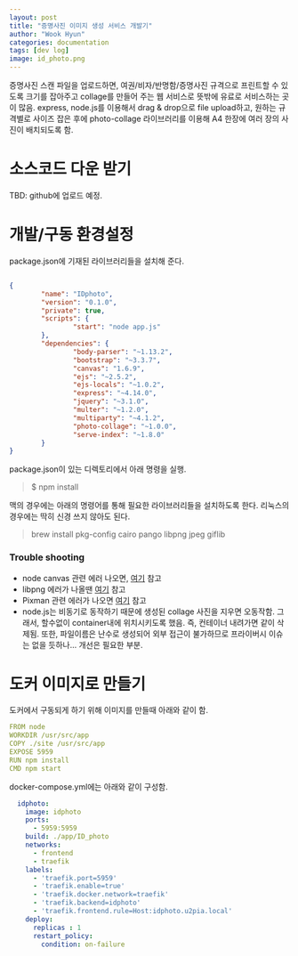 ```yaml
---
layout: post
title: "증명사진 이미지 생성 서비스 개발기"
author: "Wook Hyun"
categories: documentation
tags: [dev log]
image: id_photo.png
---
```



증명사진 스캔 파일을 업로드하면, 여권/비자/반명함/증명사진 규격으로 프린트할 수 있도록 크기를 잡아주고 collage를 만들어 주는 웹 서비스로 뜻밖에 유료로 서비스하는 곳이 많음. express, node.js를 이용해서 drag & drop으로 file upload하고, 원하는 규격별로 사이즈 잡은 후에 photo-collage 라이브러리를 이용해 A4 한장에 여러 장의 사진이 배치되도록 함.

# 소스코드 다운 받기

TBD: github에 업로드 예정.

# 개발/구동 환경설정

package.json에 기재된 라이브러리들을 설치해 준다. 

```json

{
        "name": "IDphoto",
        "version": "0.1.0",
        "private": true,
        "scripts": {
                "start": "node app.js"
        },
        "dependencies": {
                "body-parser": "~1.13.2",
                "bootstrap": "~3.3.7",
                "canvas": "1.6.9",
                "ejs": "~2.5.2",
                "ejs-locals": "~1.0.2",
                "express": "~4.14.0",
                "jquery": "~3.1.0",
                "multer": "~1.2.0",
                "multiparty": "~4.1.2",
                "photo-collage": "~1.0.0",
                "serve-index": "~1.8.0"
        }
}
```

package.json이 있는 디렉토리에서 아래 명령을 실행.
> $ npm install

맥의 경우에는 아래의 명령어를 통해 필요한 라이브러리들을 설치하도록 한다. 리눅스의 경우에는 딱히 신경 쓰지 않아도 된다.

> brew install pkg-config cairo pango libpng jpeg giflib

### Trouble shooting
- node canvas 관련 에러 나오면, [여기](https://github.com/Automattic/node-canvas) 참고
- libpng 에러가 나올땐 [여기](https://github.com/Automattic/node-canvas/wiki/installation---osx#installing-cairo) 참고
- Pixman 관련 에러가 나오면 [여기](http://macappstore.org/pixman/) 참고
- node.js는 비동기로 동작하기 때문에 생성된 collage 사진을 지우면 오동작함. 그래서, 할수없이 container내에 위치시키도록 했음. 즉, 컨테이너 내려가면 같이 삭제됨. 또한, 파일이름은 난수로 생성되어 외부 접근이 불가하므로 프라이버시 이슈는 없을 듯하나... 개선은 필요한 부분.


# 도커 이미지로 만들기

도커에서 구동되게 하기 위해 이미지를 만들때 아래와 같이 함.

```yaml
FROM node
WORKDIR /usr/src/app
COPY ./site /usr/src/app
EXPOSE 5959
RUN npm install
CMD npm start
```

docker-compose.yml에는 아래와 같이 구성함.

```yaml
  idphoto:
    image: idphoto
    ports:
      - 5959:5959
    build: ./app/ID_photo
    networks:
      - frontend
      - traefik
    labels:
      - 'traefik.port=5959'
      - 'traefik.enable=true'
      - 'traefik.docker.network=traefik'
      - 'traefik.backend=idphoto'
      - 'traefik.frontend.rule=Host:idphoto.u2pia.local'   
    deploy:
      replicas : 1    
      restart_policy:
        condition: on-failure
```




